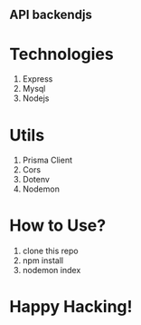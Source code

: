 ## API backendjs
# Technologies
1. Express
2. Mysql
3. Nodejs
   
# Utils
1. Prisma Client
2. Cors
3. Dotenv
4. Nodemon

# How to Use?
1. clone this repo
2. npm install
3. nodemon index

# Happy Hacking!
